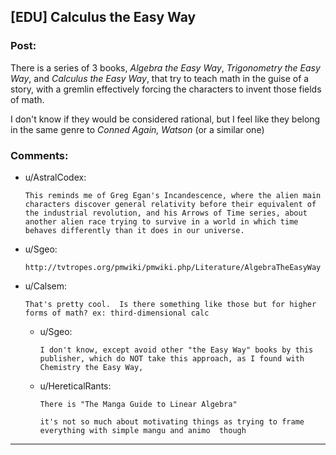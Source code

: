 ## [EDU] Calculus the Easy Way

### Post:

There is a series of 3 books, *Algebra the Easy Way*, *Trigonometry the Easy Way*, and *Calculus the Easy Way*, that try to teach math in the guise of a story, with a gremlin effectively forcing the characters to invent those fields of math. 

I don't know if they would be considered rational, but I feel like they belong in the same genre to *Conned Again, Watson* (or a similar one)

### Comments:

- u/AstralCodex:
  ```
  This reminds me of Greg Egan's Incandescence, where the alien main characters discover general relativity before their equivalent of the industrial revolution, and his Arrows of Time series, about another alien race trying to survive in a world in which time behaves differently than it does in our universe.
  ```

- u/Sgeo:
  ```
  http://tvtropes.org/pmwiki/pmwiki.php/Literature/AlgebraTheEasyWay
  ```

- u/Calsem:
  ```
  That's pretty cool.  Is there something like those but for higher forms of math? ex: third-dimensional calc
  ```

  - u/Sgeo:
    ```
    I don't know, except avoid other "the Easy Way" books by this publisher, which do NOT take this approach, as I found with Chemistry the Easy Way,
    ```

  - u/HereticalRants:
    ```
    There is "The Manga Guide to Linear Algebra"

    it's not so much about motivating things as trying to frame everything with simple mangu and animo  though
    ```

---

